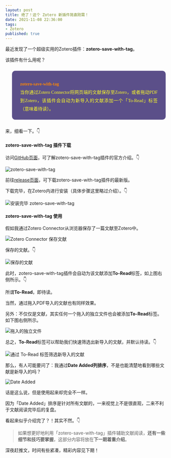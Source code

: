 ```yaml
---
layout: post
title: 绝了！这个 Zotero 新插件简直刚需！
date: 2021-11-08 22:36:00
tags: 
- Zotero
published: true
---
```




最近发现了一个超级实用的Zotero插件：**zotero-save-with-tag**。

该插件有什么用呢？

<blockquote data-tool="科技兽" style="border-top: none;border-right: none;border-bottom: none;font-size: 0.9em;background: url(https://figurebed-iseex.oss-cn-hangzhou.aliyuncs.com/img/20210519013028.png) 10px 10px / 40px no-repeat rgb(91,79,137);overflow: auto;color: inherit;border-left: 0px;padding: 1.2em 2em;margin-bottom: 2em;margin-top: 2em;text-align: center;border-radius: 10px;"><p style="font-family: Optima-Regular, Optima, PingFangSC-light, PingFangTC-light, &quot;PingFang SC&quot;, Cambria, Cochin, Georgia, Times, &quot;Times New Roman&quot;, serif;text-align: justify;line-height: 26px;margin-top: 1em;margin-bottom: 0.3em;font-size: 14px;color: rgb(255, 255, 38);"><strong style="color: #fc8705;">zotero-save-with-tag</strong><br  />当你通过Zotero Connector将网页端的文献保存至Zotero，或者拖动PDF到Zotero，该插件会自动为新导入的文献添加一个「To-Read」标签（意味着待读）。</p></blockquote>

来，细看一下。👇

#### zotero-save-with-tag 插件下载

访问[GitHub页面](https://github.com/NicoleMayer/zotero-save-with-tag)，可了解zotero-save-with-tag插件的官方介绍。👇

![zotero-save-with-tag](https://gitee.com/qnscholar/figurebed/raw/master/img/20211108211958.png)

前往[release页面](https://github.com/NicoleMayer/zotero-save-with-tag/releases)，可下载zotero-save-with-tag插件的最新版。



下载完毕，在Zotero内进行安装（具体步骤这里略过介绍）。👇

![安装完毕 zotero-save-with-tag](https://gitee.com/qnscholar/figurebed/raw/master/img/20211108212641.png)

#### zotero-save-with-tag 使用

假如我通过Zotero Connector从浏览器保存了一篇文献至Zotero中。

![Zotero Connector 保存文献](https://gitee.com/qnscholar/figurebed/raw/master/img/20211108212921.png)

保存的文献。👇

![保存的文献](https://gitee.com/qnscholar/figurebed/raw/master/img/20211108213223.png)

此时，zotero-save-with-tag插件会自动为该文献添加**To-Read**标签，如上图右侧所示。👇

所谓**To-Read**，即待读。

当然，通过拖入PDF导入的文献也有同样效果。

另外：不仅仅是文献，其实任何一个拖入的独立文件也会被添加**To-Read**标签。如下图右侧所示。

![拖入的独立文件](https://gitee.com/qnscholar/figurebed/raw/master/img/20211108214744.png)

总之，**To-Read**标签可以帮助我们快速筛选出新导入的文献，并默认待读。👇

![通过 To-Read 标签筛选新导入的文献](https://gitee.com/qnscholar/figurebed/raw/master/img/20211108214919.png)

那么，有人可能要问了：我通过**Date Added列排序**，不是也能清楚地看到哪些文献是新导入的吗？


![Date Added](https://gitee.com/qnscholar/figurebed/raw/master/img/20211108215500.png)

话是这么说，但是使用起来却完全不一样。

因为「Date Added」排序是针对所有文献的，一来视觉上不是很直观，二来不利于文献阅读完毕后的复盘。

看起来似乎介绍完了？！其实不然。👇

> 如果想更好地利用「zotero-save-with-tag」插件辅助文献阅读，**还有一些细节和技巧要掌握**，这部分内容将放在**下一期着重介绍**。

深夜赶推文，时间有些紧凑，精彩内容见下期！
